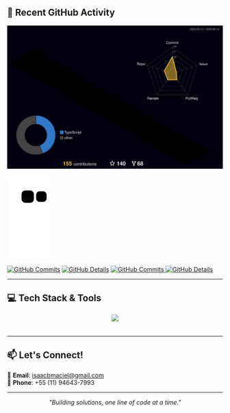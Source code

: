 ## 🚀 Recent GitHub Activity

![Status](./profile-3d-contrib/profile-night-rainbow.svg)

![Snake animation](https://github.com/bisaacm1/bisaacm1/blob/output/github-contribution-grid-snake.svg)

[![GitHub Commits](http://github-profile-summary-cards.vercel.app/api/cards/productive-time?username=bisaacm1&theme=dracula&utcOffset=-3)](https://github.com/vn7n24fzkq/github-profile-summary-cards) [![GitHub Details](http://github-profile-summary-cards.vercel.app/api/cards/profile-details?username=bisaacm1&theme=dracula)](https://github.com/vn7n24fzkq/github-profile-summary-cards)
<a href="https://github.com/vn7n24fzkq/github-profile-summary-cards" target="_blank">
<img src="http://github-profile-summary-cards.vercel.app/api/cards/productive-time?username=bisaacm1&theme=dracula&utcOffset=-3" alt="GitHub Commits" />
</a>
<a href="https://github.com/vn7n24fzkq/github-profile-summary-cards" target="_blank">
<img src="http://github-profile-summary-cards.vercel.app/api/cards/profile-details?username=bisaacm1&theme=dracula" alt="GitHub Details" />
</a>

</div>

---

## 💻 Tech Stack & Tools

  <div align="center" >
    <div align="center">
      <img src="https://skillicons.dev/icons?i=java,spring,nodejs,angular,ts,azure,jest,mongodb,mysql,git,github,vscode,docker,kubernetes,aws,flutter,dart,firebase,androidstudio,bitbucket,css,html,idea,vscode," />
    </div>
    <br />
  </div>

---

## 📫 Let's Connect!

📧 **Email**: isaacbmaciel@gmail.com  
📱 **Phone**: +55 (11) 94643-7993

---

<p align="center">
  <em>"Building solutions, one line of code at a time."</em>
</p>
